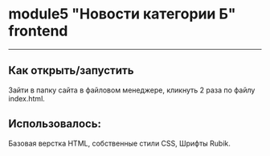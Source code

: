 # module5 "Новости категории Б" frontend
---
## Как открыть/запустить
Зайти в папку сайта в файловом менеджере, кликнуть 2 раза по файлу index.html.
## Использовалось:
Базовая верстка HTML, собственные стили CSS, Шрифты Rubik.
